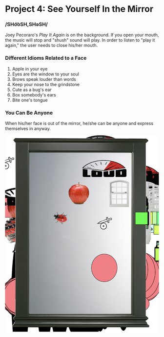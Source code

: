 # Project 4: See Yourself In the Mirror

### /SHo͝oSH,SHəSH/
Joey Pecoraro's *Play It Again* is on the background.
If you open your mouth, the music will stop and "shush" sound will play. 
In order to listen to "play it again," the user needs to close his/her mouth. 

### Different Idioms Related to a Face
1. Apple in your eye
2. Eyes are the window to your soul 
3. Brows speak louder than words
4. Keep your nose to the grindstone 
5. Cute as a bug's ear
6. Box somebody's ears
7. Bite one's tongue

### You Can Be Anyone
When his/her face is out of the mirror, he/she can be anyone and express themselves in anyway. 

![project](/client/images/sketch4.png)


